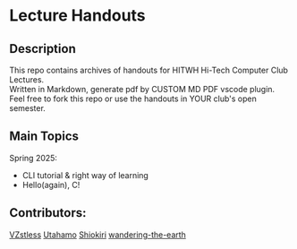 # Lecture Handouts

## Description

This repo contains archives of handouts for HITWH Hi-Tech Computer Club Lectures.  
Written in Markdown, generate pdf by <a gref="https://marketplace.visualstudio.com/items?itemName=Deadpoulpe.custom-md-pdf">CUSTOM MD PDF</a> vscode plugin.  
Feel free to fork this repo or use the handouts in YOUR club's open semester.  

## Main Topics
Spring 2025:  
<ul>
<li>CLI tutorial & right way of learning</li>
<li>Hello(again), C!</li>
</ul>

## Contributors:
<a href="https://github.com/VictorZhangAI">VZstless</a>
<a href="https://github.com/Utahamo">Utahamo</a>
<a href="https://github.com/Shiokiri">Shiokiri</a>
<a href="https://github.com/wandering-the-earth">wandering-the-earth</a>

